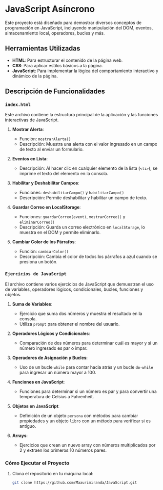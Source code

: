 # JavaScript Asíncrono

Este proyecto está diseñado para demostrar diversos conceptos de programación en JavaScript, incluyendo manipulación del DOM, eventos, almacenamiento local, operadores, bucles y más.

## Herramientas Utilizadas

- **HTML**: Para estructurar el contenido de la página web.
- **CSS**: Para aplicar estilos básicos a la página.
- **JavaScript**: Para implementar la lógica del comportamiento interactivo y dinámico de la página.

## Descripción de Funcionalidades

### `index.html`

Este archivo contiene la estructura principal de la aplicación y las funciones interactivas de JavaScript.

1. **Mostrar Alerta**:
   - Función: `mostrarAlerta()`
   - Descripción: Muestra una alerta con el valor ingresado en un campo de texto al enviar un formulario.

2. **Eventos en Lista**:
   - Descripción: Al hacer clic en cualquier elemento de la lista (`<li>`), se imprime el texto del elemento en la consola.

3. **Habilitar y Deshabilitar Campos**:
   - Funciones: `deshabilitarCampo()` y `habilitarCampo()`
   - Descripción: Permite deshabilitar y habilitar un campo de texto.

4. **Guardar Correo en LocalStorage**:
   - Funciones: `guardarCorreo(event)`, `mostrarCorreo()` y `eliminarCorreo()`
   - Descripción: Guarda un correo electrónico en `localStorage`, lo muestra en el DOM y permite eliminarlo.

5. **Cambiar Color de los Párrafos**:
   - Función: `cambiarColor()`
   - Descripción: Cambia el color de todos los párrafos a azul cuando se presiona un botón.

### `Ejercicios de JavaScript`

El archivo contiene varios ejercicios de JavaScript que demuestran el uso de variables, operadores lógicos, condicionales, bucles, funciones y objetos.

1. **Suma de Variables**:
   - Ejercicio que suma dos números y muestra el resultado en la consola.
   - Utiliza `prompt` para obtener el nombre del usuario.

2. **Operadores Lógicos y Condicionales**:
   - Comparación de dos números para determinar cuál es mayor y si un número ingresado es par o impar.

3. **Operadores de Asignación y Bucles**:
   - Uso de un bucle `while` para contar hacia atrás y un bucle `do-while` para ingresar un número mayor a 100.

4. **Funciones en JavaScript**:
   - Funciones para determinar si un número es par y para convertir una temperatura de Celsius a Fahrenheit.

5. **Objetos en JavaScript**:
   - Definición de un objeto `persona` con métodos para cambiar propiedades y un objeto `libro` con un método para verificar si es antiguo.

6. **Arrays**:
   - Ejercicios que crean un nuevo array con números multiplicados por 2 y extraen los primeros 10 números pares.

### Cómo Ejecutar el Proyecto

1. Clona el repositorio en tu máquina local:
   ```bash
   git clone https://github.com/Maaurimiranda/JavaScript.git
